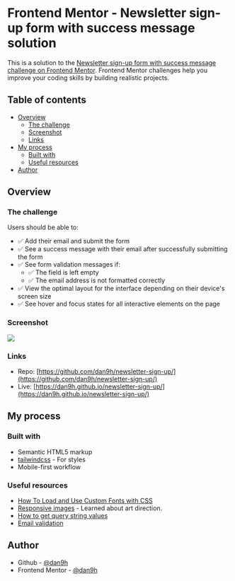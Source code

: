 # Frontend Mentor - Newsletter sign-up form with success message solution

This is a solution to the [Newsletter sign-up form with success message challenge on Frontend Mentor](https://www.frontendmentor.io/challenges/newsletter-signup-form-with-success-message-3FC1AZbNrv). Frontend Mentor challenges help you improve your coding skills by building realistic projects.

## Table of contents

- [Overview](#overview)
  - [The challenge](#the-challenge)
  - [Screenshot](#screenshot)
  - [Links](#links)
- [My process](#my-process)
  - [Built with](#built-with)
  - [Useful resources](#useful-resources)
- [Author](#author)

## Overview

### The challenge

Users should be able to:

- :white_check_mark: Add their email and submit the form
- :white_check_mark: See a success message with their email after successfully submitting the form
- :white_check_mark: See form validation messages if:
  - :white_check_mark: The field is left empty
  - :white_check_mark: The email address is not formatted correctly
- :white_check_mark: View the optimal layout for the interface depending on their device's screen size
- :white_check_mark: See hover and focus states for all interactive elements on the page

### Screenshot

![](./screenshot.jpg)

### Links

- Repo: [https://github.com/dan9h/newsletter-sign-up/](https://github.com/dan9h/newsletter-sign-up/)
- Live: [https://dan9h.github.io/newsletter-sign-up/](https://dan9h.github.io/newsletter-sign-up/)

## My process

### Built with

- Semantic HTML5 markup
- [tailwindcss](https://tailwindcss.com/) - For styles
- Mobile-first workflow

### Useful resources

- [How To Load and Use Custom Fonts with CSS](https://www.example.com)
- [Responsive images](https://developer.mozilla.org/en-US/docs/Learn/HTML/Multimedia_and_embedding/Responsive_images) - Learned about art direction.
- [How to get query string values](https://stackoverflow.com/questions/901115/how-can-i-get-query-string-values-in-javascript)
- [Email validation](https://www.w3resource.com/javascript/form/email-validation.php)

## Author

- Github - [@dan9h](https://github.com/dan9h)
- Frontend Mentor - [@dan9h](https://www.frontendmentor.io/profile/dan9h)
